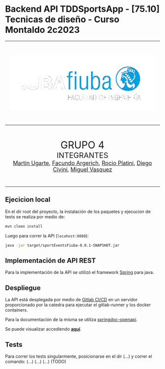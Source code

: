 # Backend API TDDSportsApp - [75.10] Tecnicas de diseño - Curso Montaldo 2c2023

---

<br>
<p align="center">
  <a href="#/"><img src="https://raw.githubusercontent.com/MiguelV5/MiguelV5/main/misc/logofiubatransparent_partialwhite.png" height="180"/></a>
</p>
<br>

---

<br>
<p align="center">
<font size="+3">
GRUPO 4
</font>
<br>
<font size="+2">
INTEGRANTES
</font>
<br>
<font size="+1">
<a href="https://github.com/MartinUgarte">Martin Ugarte</a>, 
<a href="https://github.com/bonshot">Facundo Argerich</a>, 
<a href="https://github.com/rplatini">Rocio Platini</a>, 
<a href="https://github.com/DiegoCivi">Diego Civini</a>, 
<a href="https://github.com/MiguelV5">Miguel Vasquez</a>
</font>
</p>
<br>


---

## Ejecicion local

En el dir root del proyecto, la instalación de los paquetes y ejecucion de tests se realiza por medio de:

```bash
mvn clean install
```

Luego para correr la API (`locahost:8080`):

```bash
java -jar target/sportEventsFiuba-0.0.1-SNAPSHOT.jar
```

## Implementación de API REST

Para la implementación de la API se utilizó el framework [Spring](https://spring.io/) para java.

## Despliegue    

La API está desplegada por medio de [Gitlab CI/CD](https://docs.gitlab.com/ee/ci/)
en un servidor proporcionado por la catedra para ejecutar el gitlab-runner y los docker containers.

Para la documentación de la misma se utiliza [springdoc-openapi](https://springdoc.org/). 

Se puede visualizar accediendo **[aquí](https://grupo-4.2023.tecnicasdedisenio.com.ar:34001/swagger-ui.html)**.

## Tests

Para correr los tests singularmente, posicionarse en el dir (...) y correr el comando:
(...)
(...)
(...)
(TODO)

